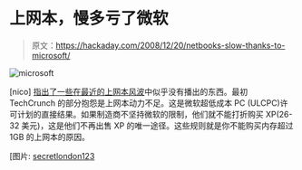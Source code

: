 # 上网本，慢多亏了微软

> 原文：<https://hackaday.com/2008/12/20/netbooks-slow-thanks-to-microsoft/>

![microsoft](img/c6cb53e3c6f60cbba07eb14d4e1adea9.png "microsoft")

[nico] [指出了一些在](http://microblog.routed.net/2008/12/10/the-performance-cap-for-the-current-set-of-netbooks/ "engineering from the trenches » The performance cap for the current set of netbooks")[最近的上网本风波](http://hackaday.com/2008/11/30/hackit-netbook-haters/ "Netbook haters?  - Hack a Day")中似乎没有播出的东西。最初 TechCrunch 的部分抱怨是上网本动力不足。这是微软超低成本 PC (ULCPC)许可计划的直接结果。如果制造商不坚持微软的限制，他们就不能打折购买 XP(26-32 美元)，这是他们不再出售 XP 的唯一途径。这些规则就是你不能购买内存超过 1GB 的上网本的原因。

[图片: [secretlondon123](http://flickr.com/photos/secretlondon/2729687254/ "Advent 4211 netbook on Flickr - Photo Sharing!")